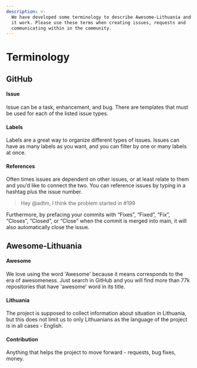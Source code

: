 ```yaml
---
description: >-
  We have developed some terminology to describe Awesome-Lithuania and how does
  it work. Please use these terms when creating issues, requests and
  communicating within in the community.
---
```


# Terminology

## **GitHub**

#### **Issue**

Issue can be a task, enhancement, and bug. There are templates that must be used for each of the listed issue types.

#### Labels

Labels are a great way to organize different types of issues. Issues can have as many labels as you want, and you can filter by one or many labels at once.

#### References

Often times issues are dependent on other issues, or at least relate to them and you’d like to connect the two. You can reference issues by typing in a hashtag plus the issue number.

> Hey @adtm, I think the problem started in \#199

Furthermore, by prefacing your commits with “Fixes”, “Fixed”, “Fix”, “Closes”, “Closed”, or “Close” when the commit is merged into main, it will also automatically close the issue.

## Awesome-Lithuania

#### Awesome

We love using the word 'Awesome' because it means corresponds to the era of awesomeness. Just search in GitHub and you will find more than 77k repositories that have 'awesome' word in its title.

#### Lithuania

The project is supposed to collect information about situation in Lithuania, but this does not limit us to only Lithuanians as the language of the project is in all cases - English.

#### Contribution

Anything that helps the project to move forward - requests, bug fixes, money.

